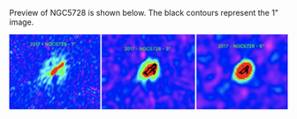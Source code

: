 Preview of NGC5728 is shown below. The black contours represent the 1" image. 

![NGC5728](NGC5728.png "NGC5728")


